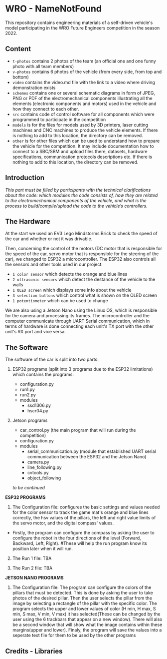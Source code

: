 # WRO - NameNotFound

This repository contains engineering materials of a self-driven vehicle's model participating in the WRO Future Engineers competition in the season 2022.

## Content

* `t-photos` contains 2 photos of the team (an official one and one funny photo with all team members)
* `v-photos` contains 6 photos of the vehicle (from every side, from top and bottom)
* `video` contains the video.md file with the link to a video where driving demonstration exists
* `schemes` contains one or several schematic diagrams in form of JPEG, PNG or PDF of the electromechanical components illustrating all the elements (electronic components and motors) used in the vehicle and how they connect to each other.
* `src` contains code of control software for all components which were programmed to participate in the competition
* `models` is for the files for models used by 3D printers, laser cutting machines and CNC machines to produce the vehicle elements. If there is nothing to add to this location, the directory can be removed.
* `other` is for other files which can be used to understand how to prepare the vehicle for the competition. It may include documentation how to connect to a SBC/SBM and upload files there, datasets, hardware specifications, communication protocols descriptions etc. If there is nothing to add to this location, the directory can be removed.

## Introduction

_This part must be filled by participants with the technical clarifications about the code: which modules the code consists of, how they are related to the electromechanical components of the vehicle, and what is the process to build/compile/upload the code to the vehicle’s controllers._
  
## The Hardware
At the start we used an EV3 Lego Mindstorms Brick to check the speed of the car and whether or not it was drivable.

Then, concerning the control of the motors (DC motor that is responsible for the speed of the car, servo motor that is responsible for the steering of the car), we changed to ESP32 a microcontroller. The ESP32 also controls all the sensors and other tools used in our project:
* `1 color sensor` which detects the orange and blue lines
* `2 ultrasonic sensors` which detect the destance of the vehicle to the walls
* `1 OLED screen` which displays some info about the vehicle
* `3 selection buttons` which control what is shown on the OLED screen
* `1 potentiometer` which can be used to change
     
We are also using a Jetson Nano using the Linux OS, which is responsible for the camera and processing its frames. The microcontroller and the computer communicate through UART Serial communication, which in terms of hardware is done connecting each unit's TX port with the other unit's RX port and vice versa.

## The Software
The software of the car is split into two parts:
 1) ESP32 programs (split into 3 programs due to the ESP32 limitations) which contains the programs:
     - configuration.py
     - run1.py
     - run2.py
     - modules
         - ssd1306.py
         - hscr04.py
 
 2) Jetson programs
     - car_control.py (the main program that will run during the competition)
     - configuration.py
     - modules    
         - serial_communication.py (module that established UART serial communication between the ESP32 and the Jetson Nano)
         - camera.py
         - line_following.py
         - cvtools.py
         - object_following
     
     _to be continued_


**ESP32 PROGRAMS**
1) The Configuration file:
configures the basic settings and values needed for the color sensor to track the game mat's orange and blue lines correctly, the hsv values of the pillars, the left and right value limits of the servo motor, and the digital compass' values.
- Firstly, the program can configure the compass by asking the user to configure the robot in the four directions of the level (Forward, Backward, Left, Right). #These will help the run program know its position later when it will run.
   
2) The Run 1 file:
  TBA
  
3) The Run 2 file:
  TBA
   
 **JETSON NANO PROGRAMS**
 1) The Configuration file:
The program can configure the colors of the pillars that must be detected. This is done by asking the user to take photos of the desired pillar. Then the user selects the pillar from the image by selecting a rectangle of the pillar with the specific color. The program selects the upper and lower values of color (H min, H max, S min, S max, V min, V max) it has selected(These can be changed by the user using the 6 trackbars that appear on a new window). There will also be a second window that will show what the image contains within these margins(upper and lower).
Finaly, the program will save the values into a seperate text file for them to be used by the other programs




## Credits - Libraries
